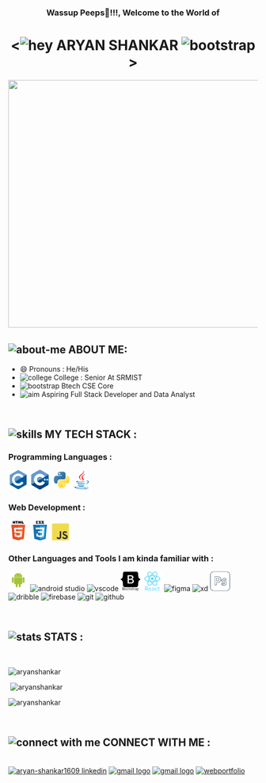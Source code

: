 <h3 align="center">Wassup Peeps👋!!!, Welcome to the World of</h3>
<h1 align="center"> <<img src="https://image.flaticon.com/icons/png/128/785/785116.png" alt="hey" width="25" height="25"/> ARYAN SHANKAR <img src="https://image.flaticon.com/icons/png/128/785/785116.png" alt="bootstrap" width="25" height="25"/>> </h1> 

<img src="https://cdn.dribbble.com/users/1025838/screenshots/6220885/devguy3.gif" width="700" height="500" />

<h2><img src="https://toppng.com/uploads/preview/help-your-student-college-student-icon-11562880688qcza431pme.png" alt="about-me" width="20" height="20"/> ABOUT ME:</h2>
<ul>
<li> 😄 Pronouns : He/His </li>
<li> <img src="https://s.pngix.com/pngfile/s/289-2898531_education-education-app-icon-png-transparent-png.png" alt="college" width="20" height="20"/> College : Senior At SRMIST </li>
<li> <img src="https://image.flaticon.com/icons/png/128/3500/3500440.png" alt="bootstrap" width="20" height="20"/> Btech CSE Core</li>  
<li> <img src="https://png.pngtree.com/png-vector/20190302/ourmid/pngtree-vector-task-icon-png-image_718986.jpg" alt="aim" width="17" height="17"/> Aspiring Full Stack Developer and Data Analyst </li>
</ul>  
<br>  
<h2> <img src="https://cdn.iconscout.com/icon/premium/png-256-thumb/goal-128-563718.png" alt="skills" width="20" height="20"/> MY TECH STACK : </h2>  
<h3> Programming Languages : </h3>

<img src="https://raw.githubusercontent.com/devicons/devicon/master/icons/c/c-original.svg" alt="c" width="40" height="40"/>  <img src="https://raw.githubusercontent.com/devicons/devicon/master/icons/cplusplus/cplusplus-original.svg" alt="cplusplus" width="40" height="40"/> <img src="https://raw.githubusercontent.com/devicons/devicon/master/icons/python/python-original.svg" alt="python" width="40" height="40"/><img src="https://raw.githubusercontent.com/devicons/devicon/master/icons/java/java-original.svg" alt="JAVA" width="40" height="40"/>


<h3> Web Development : </h3>

<img src="https://raw.githubusercontent.com/devicons/devicon/master/icons/html5/html5-original-wordmark.svg" alt="html5" width="40" height="40"/> <img src="https://raw.githubusercontent.com/devicons/devicon/master/icons/css3/css3-original-wordmark.svg" alt="css3" width="40" height="40"/> <img src="https://raw.githubusercontent.com/devicons/devicon/master/icons/javascript/javascript-original.svg" alt="javascript" width="35" height="35"/> 

<h3> Other Languages and Tools I am kinda familiar with : </h3>

<img src="https://raw.githubusercontent.com/devicons/devicon/master/icons/android/android-original-wordmark.svg" alt="android" width="40" height="40"/> <img src="https://i.pinimg.com/originals/4e/74/7c/4e747c82368d9681b75d54f56319dae7.png" alt="android studio"  width="40" height="40"/>  <img src="https://upload.wikimedia.org/wikipedia/commons/thumb/9/9a/Visual_Studio_Code_1.35_icon.svg/1024px-Visual_Studio_Code_1.35_icon.svg.png" alt="vscode"  width="40" height="40"/> <img src="https://raw.githubusercontent.com/devicons/devicon/master/icons/bootstrap/bootstrap-plain-wordmark.svg" alt="bootstrap" width="40" height="40"/> <img src="https://raw.githubusercontent.com/devicons/devicon/master/icons/react/react-original-wordmark.svg" alt="react" width="40" height="40"/> <img src="https://www.vectorlogo.zone/logos/figma/figma-icon.svg" alt="figma" width="40" height="40"/> <img src="https://cdn.worldvectorlogo.com/logos/adobe-xd.svg" alt="xd" width="40" height="40"/>  <img src="https://raw.githubusercontent.com/devicons/devicon/master/icons/photoshop/photoshop-line.svg" alt="photoshop" width="40" height="40"/> <img src="https://www.flaticon.com/svg/vstatic/svg/1532/1532541.svg?token=exp=1620861866~hmac=47fca670156813594edd232732e5ae65" alt="dribble" width="40" height="40"/> <img src="https://www.vectorlogo.zone/logos/firebase/firebase-icon.svg" alt="firebase" width="40" height="40"/> <img src="https://www.vectorlogo.zone/logos/git-scm/git-scm-icon.svg" alt="git" width="40" height="40"/>  <img src="https://camo.githubusercontent.com/32d03ef19ca3ae05748879e08564f571b35d13068ba0dfbee0514e737f8bd0a6/68747470733a2f2f696d672e69636f6e73382e636f6d2f666c75656e742f32782f6769746875622e706e67" alt="github" width="43" height="43"/>   

<br>
<h2> <img src="https://image.flaticon.com/icons/png/128/893/893220.png" alt="stats" width="20" height="20"/> STATS : </h2>
<br>
<p><img src="https://github-readme-stats.vercel.app/api/top-langs?username=aryanshankar&show_icons=true&locale=en&layout=compact" alt="aryanshankar" /></p>

<p>&nbsp;<img  src="https://github-readme-stats.vercel.app/api?username=aryanshankar&show_icons=true&locale=en" alt="aryanshankar" /></p>

<p><img  src="https://github-readme-streak-stats.herokuapp.com/?user=aryanshankar&" alt="aryanshankar" /></p>

<br>
<h2> <img src="https://image.flaticon.com/icons/png/128/3157/3157939.png" alt="connect with me" width="20" height="20"/> CONNECT WITH ME : </h2>
<br>
<a href="www.linkedin.com/in/aryan-shankar1609" target="blank"><img align="center" src="https://camo.githubusercontent.com/a80d00f23720d0bc9f55481cfcd77ab79e141606829cf16ec43f8cacc7741e46/68747470733a2f2f696d672e736869656c64732e696f2f62616467652f4c696e6b6564496e2d3030373742353f7374796c653d666f722d7468652d6261646765266c6f676f3d6c696e6b6564696e266c6f676f436f6c6f723d7768697465" alt="aryan-shankar1609 linkedin" height="30" width="130" /></a> 
<a href="mailto:as2099@srmist.edu.in" target="blank"><img align="center" src="https://camo.githubusercontent.com/571384769c09e0c66b45e39b5be70f68f552db3e2b2311bc2064f0d4a9f5983b/68747470733a2f2f696d672e736869656c64732e696f2f62616467652f476d61696c2d4431343833363f7374796c653d666f722d7468652d6261646765266c6f676f3d676d61696c266c6f676f436f6c6f723d7768697465" alt="gmail logo" height="30" width="100" /></a> 
<a href="https://www.instagram.com/aryans1609/" target="blank"><img align="center" src="https://image.flaticon.com/icons/png/128/2111/2111463.png" alt="gmail logo" height="30" width="30" /></a>  
<a href="https://aryanshankar.github.io/WebPortfolio/" target="blank"><img align="center" src="https://camo.githubusercontent.com/3067b5f37b314a3dc069bed0c5ecb42e623013c21c4c9be9da96e697b6db2ca7/68747470733a2f2f696d672e736869656c64732e696f2f62616467652f576562736974652d3030413938463f7374796c653d666f722d7468652d6261646765266c6f676f3d676174736279266c6f676f436f6c6f723d7768697465" alt="webportfolio" height="30" width="110" /></a>



